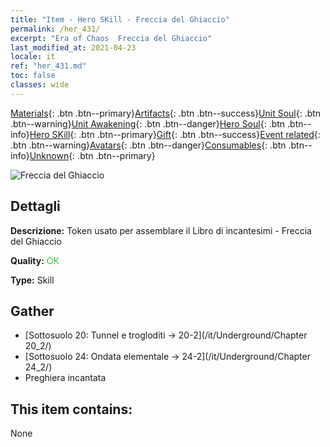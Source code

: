 ```yaml
---
title: "Item - Hero SKill - Freccia del Ghiaccio"
permalink: /her_431/
excerpt: "Era of Chaos  Freccia del Ghiaccio"
last_modified_at: 2021-04-23
locale: it
ref: "her_431.md"
toc: false
classes: wide
---
```

 [Materials](/ItemsIT/){: .btn .btn--primary}[Artifacts](/ItemsIT/Artifacts/){: .btn .btn--success}[Unit Soul](/ItemsIT/UnitSoul/){: .btn .btn--warning}[Unit Awakening](/ItemsIT/UnitAwakening/){: .btn .btn--danger}[Hero Soul](/ItemsIT/HeroSoul/){: .btn .btn--info}[Hero SKill](/ItemsIT/HeroSkill/){: .btn .btn--primary}[Gift](/ItemsIT/Gift/){: .btn .btn--success}[Event related](/ItemsIT/Events/){: .btn .btn--warning}[Avatars](/ItemsIT/Avatars/){: .btn .btn--danger}[Consumables](/ItemsIT/Consumables/){: .btn .btn--info}[Unknown](/ItemsIT/Unknown/){: .btn .btn--primary}

 ![Freccia del Ghiaccio](/images/t/ps_hanbingshenjian.png)

## Dettagli
 **Descrizione:** Token usato per assemblare il Libro di incantesimi - Freccia del Ghiaccio

 **Quality:** <span style="color: #32CD32">OK</span>

 **Type:** Skill

## Gather

*    [Sottosuolo 20: Tunnel e trogloditi -> 20-2](/it/Underground/Chapter 20_2/) 
*    [Sottosuolo 24: Ondata elementale -> 24-2](/it/Underground/Chapter 24_2/) 
*    Preghiera incantata 

## This item contains:

  None

